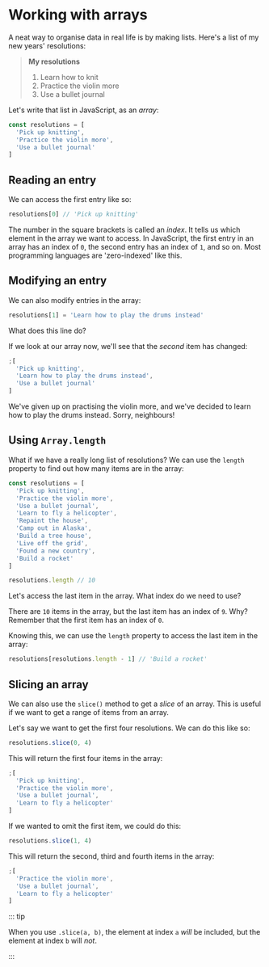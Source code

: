 # Working with arrays

A neat way to organise data in real life is by making lists. Here's a list of my
new years' resolutions:

> **My resolutions**
>
> 1. Learn how to knit
> 2. Practice the violin more
> 3. Use a bullet journal

Let's write that list in JavaScript, as an _array_:

```js
const resolutions = [
  'Pick up knitting',
  'Practice the violin more',
  'Use a bullet journal'
]
```

## Reading an entry

We can access the first entry like so:

```js
resolutions[0] // 'Pick up knitting'
```

The number in the square brackets is called an _index_. It tells us which
element in the array we want to access. In JavaScript, the first entry in an
array has an index of `0`, the second entry has an index of `1`, and so on. Most
programming languages are 'zero-indexed' like this.

## Modifying an entry

We can also modify entries in the array:

```js
resolutions[1] = 'Learn how to play the drums instead'
```

What does this line do?

If we look at our array now, we'll see that the _second_ item has changed:

```js
;[
  'Pick up knitting',
  'Learn how to play the drums instead',
  'Use a bullet journal'
]
```

We've given up on practising the violin more, and we've decided to learn how to
play the drums instead. Sorry, neighbours!

## Using `Array.length`

What if we have a really long list of resolutions? We can use the `length`
property to find out how many items are in the array:

```js
const resolutions = [
  'Pick up knitting',
  'Practice the violin more',
  'Use a bullet journal',
  'Learn to fly a helicopter',
  'Repaint the house',
  'Camp out in Alaska',
  'Build a tree house',
  'Live off the grid',
  'Found a new country',
  'Build a rocket'
]

resolutions.length // 10
```

Let's access the last item in the array. What index do we need to use?

There are `10` items in the array, but the last item has an index of `9`. Why?
Remember that the first item has an index of `0`.

Knowing this, we can use the `length` property to access the last item in the
array:

```js
resolutions[resolutions.length - 1] // 'Build a rocket'
```

## Slicing an array

We can also use the `slice()` method to get a _slice_ of an array. This is
useful if we want to get a range of items from an array.

Let's say we want to get the first four resolutions. We can do this like so:

```js
resolutions.slice(0, 4)
```

This will return the first four items in the array:

```js
;[
  'Pick up knitting',
  'Practice the violin more',
  'Use a bullet journal',
  'Learn to fly a helicopter'
]
```

If we wanted to omit the first item, we could do this:

```js
resolutions.slice(1, 4)
```

This will return the second, third and fourth items in the array:

```js
;[
  'Practice the violin more',
  'Use a bullet journal',
  'Learn to fly a helicopter'
]
```

::: tip

When you use `.slice(a, b)`, the element at index `a` _will_ be included, but
the element at index `b` will _not_.

:::
